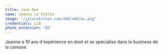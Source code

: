 ```yaml
---
title: Jane Doe
name: Jeanne La Chatte
image: "//placekitten.com/440/440?a=.png"
credentials: LLB
phone_extension: '02'
---
```


Jeanne a 19 ans d'exp&eacute;rience en droit et se sp&eacute;cialise dans le business de la caresse.